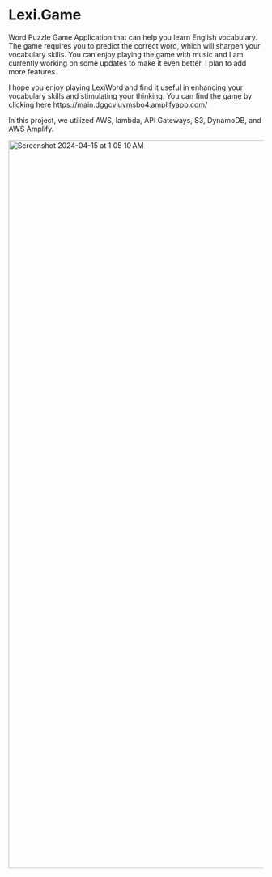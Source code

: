# Lexi.Game

Word Puzzle Game Application that can help you learn English vocabulary. The game requires you to predict the correct word, which will sharpen your vocabulary skills. You can enjoy playing the game with music and I am currently working on some updates to make it even better. I plan to add more features.

I hope you enjoy playing LexiWord and find it useful in enhancing your vocabulary skills and stimulating your thinking. You can find the game by clicking here https://main.dggcvluvmsbo4.amplifyapp.com/

In this project, we utilized AWS, lambda, API Gateways, S3, DynamoDB, and AWS Amplify.

<img width="1440" alt="Screenshot 2024-04-15 at 1 05 10 AM" src="https://github.com/rajkandula/Lexi.Game/assets/112989454/98d206f4-0e80-4c92-b2bd-bb58b9181fd7">

